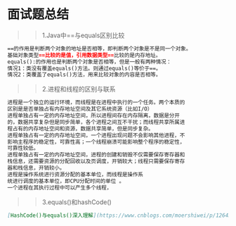 # 面试题总结
>> 1.Java中==与equals区别比较
```markdown
==的作用是判断两个对象的地址是否相等，即判断两个对象是不是同一个对象。
基础对象类型==比较的是值，引用数据类型==比较的是内存地址。
equals():的作用也是判断两个对象是否相等，但是一般有两种情况：
情况1：类没有覆盖equals()方法。则通过equals()等价于==。
情况2：类覆盖了equals()方法，用来比较对象的内容是否相等。
```
>> 2.进程和线程的区别与联系
```markdown
进程是⼀个独⽴的运⾏环境，⽽线程是在进程中执⾏的⼀个任务。两个本质的
区别是是否单独占有内存地址空间及其它系统资源（⽐如I/O）
进程单独占有⼀定的内存地址空间，所以进程间存在内存隔离，数据是分开
的，数据共享复杂但是同步简单，各个进程之间互不⼲扰；⽽线程共享所属进
程占有的内存地址空间和资源，数据共享简单，但是同步复杂。
进程单独占有⼀定的内存地址空间，⼀个进程出现问题不会影响其他进程，不
影响主程序的稳定性，可靠性⾼；⼀个线程崩溃可能影响整个程序的稳定性，
可靠性较低。
进程单独占有⼀定的内存地址空间，进程的创建和销毁不仅需要保存寄存器和
栈信息，还需要资源的分配回收以及⻚调度，开销较⼤；线程只需要保存寄存
器和栈信息，开销较⼩。
进程是操作系统进⾏资源分配的基本单位，⽽线程是操作系
统进⾏调度的基本单位，即CPU分配时间的单位 。
一个进程在其执行过程中可以产生多个线程，
```
>> 3.equals()和hashCode()
```markdown
[HashCode()与equals()深入理解](https://www.cnblogs.com/moershiwei/p/12643626.html)
```
